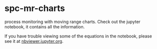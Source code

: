 # spc-mr-charts
process monitoring with moving range charts. Check out the jupyter notebook, it contains all the information.

If you have trouble viewing some of the equations in the notebook, please see it at [nbviewer.jupyter.org](https://nbviewer.jupyter.org/github/rschutjens/spc-mr-charts/blob/master/spc_chart.ipynb).
